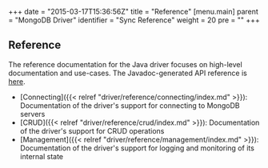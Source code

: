 +++
date = "2015-03-17T15:36:56Z"
title = "Reference"
[menu.main]
  parent = "MongoDB Driver"
  identifier = "Sync Reference"
  weight = 20
  pre = "<i class='fa fa-book'></i>"
+++

## Reference

The reference documentation for the Java driver focuses on high-level documentation and use-cases. The Javadoc-generated API reference is
[here](http://api.mongodb.org/java/3.3/).

- [Connecting]({{< relref "driver/reference/connecting/index.md" >}}): Documentation of the driver's support for connecting to MongoDB servers
- [CRUD]({{< relref "driver/reference/crud/index.md" >}}): Documentation of the driver's support for CRUD operations
- [Management]({{< relref "driver/reference/management/index.md" >}}): Documentation of the driver's support for logging and monitoring of its 
internal state

